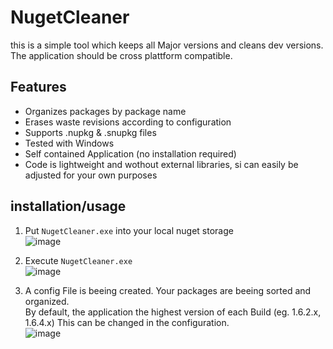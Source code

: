 # NugetCleaner
this is a simple tool which keeps all Major versions and cleans dev versions.
The application should be cross plattform compatible.

## Features
- Organizes packages by package name
- Erases waste revisions according to configuration
- Supports .nupkg & .snupkg files
- Tested with Windows
- Self contained Application (no installation required)
- Code is lightweight and wothout external libraries, si can easily be adjusted for your own purposes

## installation/usage
1. Put `NugetCleaner.exe` into your local nuget storage  
![image](https://github.com/forReason/NugetCleaner/assets/12736950/99703888-10da-469a-b8b7-db2da78a7c4d)

2. Execute `NugetCleaner.exe`  
![image](https://github.com/forReason/NugetCleaner/assets/12736950/177a0450-2bbb-4fa7-9137-c6cb71e2d641)

3. A config File is beeing created. Your packages are beeing sorted and organized.  
By default, the application the highest version of each Build (eg. 1.6.2.x, 1.6.4.x) This can be changed in the configuration.  
![image](https://github.com/forReason/NugetCleaner/assets/12736950/2db730bb-48a9-4708-a408-089cdafc9be4)
